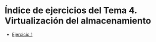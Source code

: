 # Índice de ejercicios del Tema 4. Virtualización del almacenamiento

* [Ejercicio 1](ejercicio01.md)

